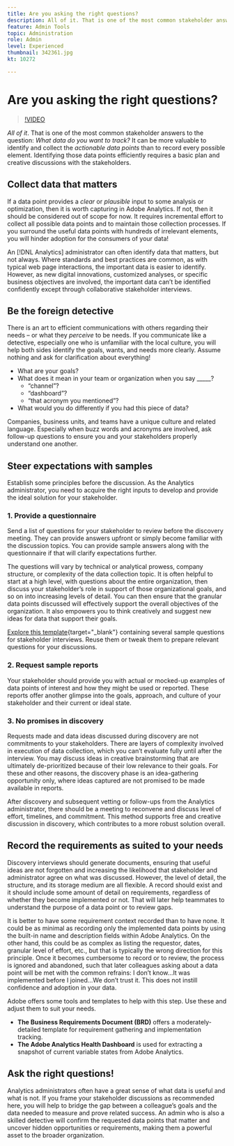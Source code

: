 ```yaml
---
title: Are you asking the right questions?
description: All of it. That is one of the most common stakeholder answers to the question - what data do you want to track? It can be more valuable to identify and collect the actionable data points than to record every possible element. Identifying those data points efficiently requires a basic plan and creative discussions with the stakeholders.
feature: Admin Tools
topic: Administration
role: Admin
level: Experienced
thumbnail: 342361.jpg
kt: 10272

---
```


# Are you asking the right questions?

>[!VIDEO](https://video.tv.adobe.com/v/342361/?quality=12&learn=on)

_All of it_. That is one of the most common stakeholder answers to the question: _What data do you want to track?_ It can be more valuable to identify and collect the _actionable data points_ than to record every possible element. Identifying those data points efficiently requires a basic plan and creative discussions with the stakeholders.

## Collect data that matters

If a data point provides a _clear_ or _plausible_ input to some analysis or optimization, then it is worth capturing in Adobe Analytics. If not, then it should be considered out of scope for now. It requires incremental effort to collect all possible data points and to maintain those collection processes. If you surround the useful data points with hundreds of irrelevant elements, you will hinder adoption for the consumers of your data!

An [!DNL Analytics] administrator can often identify data that matters, but not always. Where standards and best practices are common, as with typical web page interactions, the important data is easier to identify. However, as new digital innovations, customized analyses, or specific business objectives are involved, the important data can’t be identified confidently except through collaborative stakeholder interviews.

## Be the foreign detective

There is an art to efficient communications with others regarding their needs – or what they _perceive_ to be needs. If you communicate like a detective, especially one who is unfamiliar with the local culture, you will help both sides identify the goals, wants, and needs more clearly. Assume nothing and ask for clarification about everything!

* What are your goals?
* What does it mean in your team or organization when you say _____?
    * “channel”?
    * “dashboard”?
    * “that acronym you mentioned”?
* What would you do differently if you had this piece of data?

Companies, business units, and teams have a unique culture and related language. Especially when buzz words and acronyms are involved, ask follow-up questions to ensure you and your stakeholders properly understand one another.

## Steer expectations with samples

Establish some principles before the discussion. As the Analytics administrator, you need to acquire the right inputs to develop and provide the ideal solution for your stakeholder.

### 1. Provide a questionnaire

Send a list of questions for your stakeholder to review before the discovery meeting. They can provide answers upfront or simply become familiar with the discussion topics. You can provide sample answers along with the questionnaire if that will clarify expectations further.

The questions will vary by technical or analytical prowess, company structure, or complexity of the data collection topic. It is often helpful to start at a high level, with questions about the entire organization, then discuss your stakeholder’s role in support of those organizational goals, and so on into increasing levels of detail. You can then ensure that the granular data points discussed will effectively support the overall objectives of the organization. It also empowers you to think creatively and suggest new ideas for data that support their goals.

[Explore this template](assets/stakeholder-questionnaire.pdf){target="_blank"} containing several sample questions for stakeholder interviews. Reuse them or tweak them to prepare relevant questions for your discussions.

### 2. Request sample reports

Your stakeholder should provide you with actual or mocked-up examples of data points of interest and how they might be used or reported. These reports offer another glimpse into the goals, approach, and culture of your stakeholder and their current or ideal state.

### 3. No promises in discovery

Requests made and data ideas discussed during discovery are not commitments to your stakeholders. There are layers of complexity involved in execution of data collection, which you can’t evaluate fully until after the interview. You may discuss ideas in creative brainstorming that are ultimately de-prioritized because of their low relevance to their goals. For these and other reasons, the discovery phase is an idea-gathering opportunity only, where ideas captured are not promised to be made available in reports.

After discovery and subsequent vetting or follow-ups from the Analytics administrator, there should be a meeting to reconvene and discuss level of effort, timelines, and commitment. This method supports free and creative discussion in discovery, which contributes to a more robust solution overall.

## Record the requirements as suited to your needs

Discovery interviews should generate documents, ensuring that useful ideas are not forgotten and increasing the likelihood that stakeholder and administrator agree on what was discussed. However, the level of detail, the structure, and its storage medium are all flexible. A record should exist and it should include some amount of detail on requirements, regardless of whether they become implemented or not. That will later help teammates to understand the purpose of a data point or to review gaps.

It is better to have some requirement context recorded than to have none. It could be as minimal as recording only the implemented data points by using the built-in name and description fields within Adobe Analytics. On the other hand, this could be as complex as listing the requestor, dates, granular level of effort, etc., but that is typically the wrong direction for this principle. Once it becomes cumbersome to record or to review, the process is ignored and abandoned, such that later colleagues asking about a data point will be met with the common refrains: I don’t know…It was implemented before I joined…We don’t trust it. This does not instill confidence and adoption in your data.

Adobe offers some tools and templates to help with this step. Use these and adjust them to suit your needs.

* **The Business Requirements Document (BRD)** offers a moderately-detailed template for requirement gathering and implementation tracking.
* **The Adobe Analytics Health Dashboard** is used for extracting a snapshot of current variable states from Adobe Analytics.

## Ask the right questions!

Analytics administrators often have a great sense of what data is useful and what is not. If you frame your stakeholder discussions as recommended here, you will help to bridge the gap between a colleague’s goals and the data needed to measure and prove related success. An admin who is also a skilled detective will confirm the requested data points that matter and uncover hidden opportunities or requirements, making them a powerful asset to the broader organization.
 